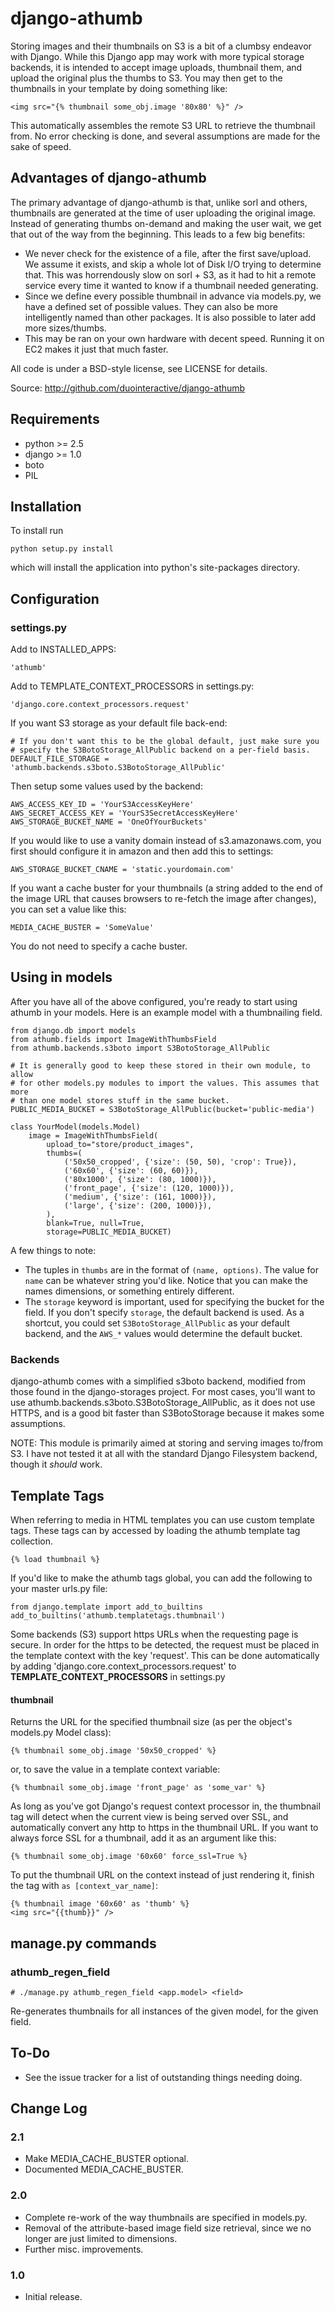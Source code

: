 # django-athumb

Storing images and their thumbnails on S3 is a bit of a clumbsy endeavor with
Django. While this Django app may work with more typical storage backends, it
is intended to accept image uploads, thumbnail them, and upload the original
plus the thumbs to S3. You may then get to the thumbnails in your template
by doing something like:

    <img src="{% thumbnail some_obj.image '80x80' %}" />
    
This automatically assembles the remote S3 URL to retrieve the thumbnail from.
No error checking is done, and several assumptions are made for the sake of
speed.

## Advantages of django-athumb

The primary advantage of django-athumb is that, unlike sorl and others,
thumbnails are generated at the time of user uploading the original image.
Instead of generating thumbs on-demand and making the user wait, we get that
out of the way from the beginning. This leads to a few big benefits:

* We never check for the existence of a file, after the first save/upload. We
  assume it exists, and skip a whole lot of Disk I/O trying to determine that.
  This was horrendously slow on sorl + S3, as it had to hit a remote service
  every time it wanted to know if a thumbnail needed generating.
* Since we define every possible thumbnail in advance via models.py, we have
  a defined set of possible values. They can also be more intelligently named
  than other packages. It is also possible to later add more sizes/thumbs.
* This may be ran on your own hardware with decent speed. Running it on EC2
  makes it just that much faster.

All code is under a BSD-style license, see LICENSE for details.

Source: http://github.com/duointeractive/django-athumb

## Requirements

- python >= 2.5
- django >= 1.0
- boto
- PIL

## Installation

To install run

    python setup.py install

which will install the application into python's site-packages directory. 

## Configuration

### settings.py

Add to INSTALLED_APPS:

    'athumb'

Add to TEMPLATE_CONTEXT_PROCESSORS in settings.py:

    'django.core.context_processors.request'

If you want S3 storage as your default file back-end:

    # If you don't want this to be the global default, just make sure you
    # specify the S3BotoStorage_AllPublic backend on a per-field basis.
    DEFAULT_FILE_STORAGE = 'athumb.backends.s3boto.S3BotoStorage_AllPublic'
    
Then setup some values used by the backend:
    
    AWS_ACCESS_KEY_ID = 'YourS3AccessKeyHere'
    AWS_SECRET_ACCESS_KEY = 'YourS3SecretAccessKeyHere'
    AWS_STORAGE_BUCKET_NAME = 'OneOfYourBuckets'

If you would like to use a vanity domain instead of s3.amazonaws.com, you
first should configure it in amazon and then add this to settings:

    AWS_STORAGE_BUCKET_CNAME = 'static.yourdomain.com'

If you want a cache buster for your thumbnails (a string added to the end of
the image URL that causes browsers to re-fetch the image after changes), you
can set a value like this:

    MEDIA_CACHE_BUSTER = 'SomeValue'

You do not need to specify a cache buster.

## Using in models

After you have all of the above configured, you're ready to start using
athumb in your models. Here is an example model with a thumbnailing field.

    from django.db import models
    from athumb.fields import ImageWithThumbsField
    from athumb.backends.s3boto import S3BotoStorage_AllPublic
    
    # It is generally good to keep these stored in their own module, to allow
    # for other models.py modules to import the values. This assumes that more
    # than one model stores stuff in the same bucket.
    PUBLIC_MEDIA_BUCKET = S3BotoStorage_AllPublic(bucket='public-media')
    
    class YourModel(models.Model)
        image = ImageWithThumbsField(
            upload_to="store/product_images",
            thumbs=(
                ('50x50_cropped', {'size': (50, 50), 'crop': True}),
                ('60x60', {'size': (60, 60)}),
                ('80x1000', {'size': (80, 1000)}),
                ('front_page', {'size': (120, 1000)}),
                ('medium', {'size': (161, 1000)}),
                ('large', {'size': (200, 1000)}),
            ),
            blank=True, null=True,
            storage=PUBLIC_MEDIA_BUCKET)
            
A few things to note:

* The tuples in `thumbs` are in the format of `(name, options)`. The value
  for `name` can be whatever string you'd like. Notice that you can make the
  names dimensions, or something entirely different.
* The `storage` keyword is important, used for specifying the bucket for the
  field. If you don't specify `storage`, the default backend is used. As a
  shortcut, you could set `S3BotoStorage_AllPublic` as your default backend,
  and the `AWS_*` values would determine the default bucket.

### Backends

django-athumb comes with a simplified s3boto backend, modified from those found
in the django-storages project. For most cases, you'll want to use
athumb.backends.s3boto.S3BotoStorage_AllPublic, as it does not use HTTPS, and
is a good bit faster than S3BotoStorage because it makes some assumptions.

NOTE: This module is primarily aimed at storing and serving images to/from
S3. I have not tested it at all with the standard Django Filesystem backend,
though it *should* work.


## Template Tags

When referring to media in HTML templates you can use custom template tags. 
These tags can by accessed by loading the athumb template tag collection.

	{% load thumbnail %}

If you'd like to make the athumb tags global, you can add the following to
your master urls.py file:

    from django.template import add_to_builtins
    add_to_builtins('athumb.templatetags.thumbnail')

Some backends (S3) support https URLs when the requesting page is secure.
In order for the https to be detected, the request must be placed in the
template context with the key 'request'. This can be done automatically by adding
'django.core.context_processors.request' to __TEMPLATE\_CONTEXT\_PROCESSORS__
in settings.py

#### thumbnail

Returns the URL for the specified thumbnail size (as per the object's
models.py Model class):

    {% thumbnail some_obj.image '50x50_cropped' %}

or, to save the value in a template context variable:

    {% thumbnail some_obj.image 'front_page' as 'some_var' %}

As long as you've got Django's request context processor in, the thumbnail tag
will detect when the current view is being served over SSL, and automatically
convert any http to https in the thumbnail URL. If you want to always force
SSL for a thumbnail, add it as an argument like this:

    {% thumbnail some_obj.image '60x60' force_ssl=True %}

To put the thumbnail URL on the context instead of just rendering
it, finish the tag with `as [context_var_name]`:

    {% thumbnail image '60x60' as 'thumb' %}
    <img src="{{thumb}}" />


## manage.py commands

### athumb_regen_field

    # ./manage.py athumb_regen_field <app.model> <field>

Re-generates thumbnails for all instances of the given model, for the given
field.


## To-Do

* See the issue tracker for a list of outstanding things needing doing.


## Change Log

### 2.1

* Make MEDIA_CACHE_BUSTER optional.
* Documented MEDIA_CACHE_BUSTER.

### 2.0

* Complete re-work of the way thumbnails are specified in models.py.
* Removal of the attribute-based image field size retrieval, since we no
  longer are just limited to dimensions.
* Further misc. improvements.

### 1.0

* Initial release.
